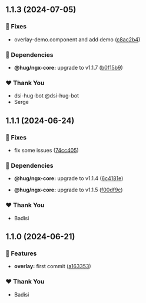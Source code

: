 ## 1.1.3 (2024-07-05)


### 🐛 Fixes

- overlay-demo.component and add demo ([c8ac2b4](https://github.com/DSI-HUG/ngx-components/commit/c8ac2b4))


### 🌱 Dependencies

- **@hug/ngx-core:** upgrade to v1.1.7 ([b0f15b9](https://github.com/DSI-HUG/ngx-components/commit/b0f15b9))


### ❤️  Thank You

- dsi-hug-bot @dsi-hug-bot
- Serge

## 1.1.1 (2024-06-24)


### 🐛 Fixes

- fix some issues ([74cc405](https://github.com/DSI-HUG/ngx-components/commit/74cc405))


### 🌱 Dependencies

- **@hug/ngx-core:** upgrade to v1.1.4 ([6c4181e](https://github.com/DSI-HUG/ngx-components/commit/6c4181e))

- **@hug/ngx-core:** upgrade to v1.1.5 ([f00df9c](https://github.com/DSI-HUG/ngx-components/commit/f00df9c))


### ❤️  Thank You

- Badisi

## 1.1.0 (2024-06-21)


### 🚀 Features

- **overlay:** first commit ([a163353](https://github.com/DSI-HUG/ngx-components/commit/a163353))


### ❤️  Thank You

- Badisi